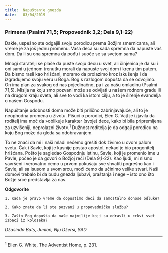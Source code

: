 ```yaml
---
title:  Napuštanje gnezda
date:   03/04/2019
---
```


### Primena (Psalmi 71,5; Propovednik 3,2; Dela 9,1-22)

Dakle, uspešno ste odgajili svoju porodicu prema Božjim smernicama, ali vreme je za još jednu promenu. Vaša deca su sada spremna da napuste vaš dom. Da li su ona spremna da pođu i suoče se sa svetom sama?

Mnogi staratelji se plaše da puste svoju decu u svet, ali činjenica je da su i oni sami u jednom trenutku morali da napuste svoj dom i krenu tim putem. Da bismo rasli kao hrišćani, moramo da prolazimo kroz iskušenja i da izgrađujemo svoju veru u Boga. Bog s razlogom dopušta da se odvojimo. On ima plan za svakog od nas pojedinačno, pa i za našu omladinu (Psalmi 71,5). Misija na koju smo pozvani može se odvijati u našem rodnom gradu ili na drugom kraju sveta, ali sve to vodi ka istom cilju, a to je širenje evanđelja o našem Gospodu.

Napuštanje udobnosti doma može biti prilično zabrinjavajuće, ali to je neophodna promena u životu. Pišući o porodici, Elen G. Vajt je izjavila da roditelj ima moć da »oblikuje karakter (svoje) dece, kako bi bila pripremljena za uzvišeniji, neprolazni život«.<sup>1</sup> Dužnost roditelja je da odgaji porodicu na koju Bog može da gleda sa odobravanjem.

To ne znači da mi i naši mladi nećemo grešiti dok živimo u ovom palom svetu. Čak i Savle, koji je kasnije postao apostol, nekad je bio progonitelj hrišćana. Pošto je sagledao Gospodnju istinu, Savle, koji je promenio ime u Pavle, počeo je da govori o Božjoj reči (Dela 9,1-22). Kao ljudi, mi nismo savršeni i verovatno ćemo u prvom pokušaju sve shvatiti pogrešno kao i Savle, ali sa Isusom u svom srcu, moći ćemo da učinimo velike stvari. Naši domovi trebalo bi da budu gnezda ljubavi, praštanja i nege – isto ono što Božje srce predstavlja za nas.

**Odgovorite**

`1. Kada je pravo vreme da dopustimo deci da samostalno donose odluke?`

`2. Kako znate da li ste pozvani u propovedničku službu?`

`3. Zašto Bog dopušta da naše najmilije koji su odrasli u crkvi svet izbaci iz koloseka?`

*Džasinda Bats, Junion, Nju Džersi, SAD*


______________


<sup>1</sup>	Ellen G. White, The Adventist Home, p. 231.
